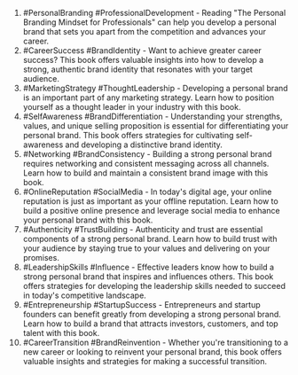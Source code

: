 1. #PersonalBranding #ProfessionalDevelopment - Reading "The Personal Branding Mindset for Professionals" can help you develop a personal brand that sets you apart from the competition and advances your career.
2. #CareerSuccess #BrandIdentity - Want to achieve greater career success? This book offers valuable insights into how to develop a strong, authentic brand identity that resonates with your target audience.
3. #MarketingStrategy #ThoughtLeadership - Developing a personal brand is an important part of any marketing strategy. Learn how to position yourself as a thought leader in your industry with this book.
4. #SelfAwareness #BrandDifferentiation - Understanding your strengths, values, and unique selling proposition is essential for differentiating your personal brand. This book offers strategies for cultivating self-awareness and developing a distinctive brand identity.
5. #Networking #BrandConsistency - Building a strong personal brand requires networking and consistent messaging across all channels. Learn how to build and maintain a consistent brand image with this book.
6. #OnlineReputation #SocialMedia - In today's digital age, your online reputation is just as important as your offline reputation. Learn how to build a positive online presence and leverage social media to enhance your personal brand with this book.
7. #Authenticity #TrustBuilding - Authenticity and trust are essential components of a strong personal brand. Learn how to build trust with your audience by staying true to your values and delivering on your promises.
8. #LeadershipSkills #Influence - Effective leaders know how to build a strong personal brand that inspires and influences others. This book offers strategies for developing the leadership skills needed to succeed in today's competitive landscape.
9. #Entrepreneurship #StartupSuccess - Entrepreneurs and startup founders can benefit greatly from developing a strong personal brand. Learn how to build a brand that attracts investors, customers, and top talent with this book.
10. #CareerTransition #BrandReinvention - Whether you're transitioning to a new career or looking to reinvent your personal brand, this book offers valuable insights and strategies for making a successful transition.
